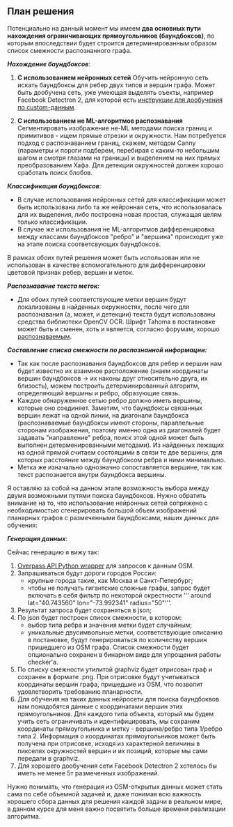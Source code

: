 
## План решения

Потенциально на данный момент мы имеем __два основных пути нахождения ограничивающих прямоугольников (баундбоксов)__, по которым впоследствии будет строится детерминированным образом список смежности распознанного графа.

___Нахождение баундбоксов___:
1.  __С использованием нейронных сетей__
	 Обучить нейронную сеть искать баундбоксы для ребер двух типов и вершин графа. Может быть дообучена сеть, уже умеющая выделять оъекты, например Facebook Detectron 2, для которой есть [инструкции для дообучения по custom-данным](https://colab.research.google.com/drive/16jcaJoc6bCFAQ96jDe2HwtXj7BMD_-m5#scrollTo=b2bjrfb2LDeo).
    
2.  __С использованием не ML-алгоритмов распознавания__
     Сегментировать изображение не-ML методами поиска границ и примитивов - ищем прямые отрезки и окружности. Нам потребуется подход с распознаванием границ, скажем, методом Canny (параметры и пороги подберем, перебирая с каким-то небольшим шагом и смотря глазами на границы) и выделением на них прямых преобразованием Хафа. Для детекции окружностей должен хорошо сработать поиск блобов.

___Классификация баундбоксов___:
- В случае использования нейронных сетей для классификации может быть использована либо та же нейронная сеть, что использовалась для их выделения, либо построена новая простая, служащая целям только классификации. 
- В случае же использования не ML-алгоритмов дифференцировка между классами баундбоксов "ребро" и "вершина" происходит уже на этапе поиска соответсвующих баундбоксов.

В рамках обоих путей решения может быть использован или не использован в качестве вспомогательного для дифференцировки цветовой признак ребер, вершин и меток.

___Распознавание текста меток:___
- Для обоих путей соответствующие метки вершин будут локализованы в найденных окружностях, после чего для распознавания (а, может, и детекции) текста будут использованы средства библиотеки OpenCV OCR. Шрифт Tahoma в поставновке может быть и сменен, хоть и является, согласно форумам, хорошо [раcпознаваемым](https://www.capturebites.com/2016/03/15/ocr-font/).

___Составление списка смежности по распознанной информации:___
- Так как после распознавания баундбоксов для ребер и вершин нам будет известно их взаимное расположение (знаем координаты вершин баундбоксов -> их наконы друг относительно друга, их близость), можем построить детерминированный алгоритм, определяющий вершины и ребро, образующие связь. 
- Каждое обнаруженное сетью ребро должно иметь вершины, которые оно соединяет. Заметим, что баундбоксы связанных вершин лежат на одной линии, на диагонали баундбокса (распознаваемые баундбоксы имеют стороны, параллельные сторонам изображения, поэтому именно одна из диагоналей будет задавать "направление" ребра, поиск этой одной может быть выполнен детерменированными методами). Из найденных лежащих на одной прямой считаем состоящими в связи те две вершины, для которых расстояние между баундбоксом ребра и ними минимально. 
- Метка же изначально однозначно сопоставляется вершине, так как текст распознается внутри баундбокса вершины.


Я оставляю за собой на данном этапе возможность выбора между двумя возможными путями поиска баундбоксов. Нужно обратить внимание на то, что использование нейронных сетей сопряжено с необходимостью сгенерировать большой объем изображений планарных графов с размеченными баундбоксами, наших данных для обучения:

___Генерация данных___:

Сейчас генерацию я вижу так:
1. [Overpass API Python wrapper](https://github.com/mvexel/overpass-api-python-wrapper) для запросов к данным OSM.
2. Запрашиваться будут дороги городов России:
	- крупные города такие, как Москва и Санкт-Петербург;
	- чтобы не получать гигантские сложные графы, запрос будет включать в себя фильтр по некоторой окрестности ''' around lat="40.743560" lon="-73.992341" radius="50"'''.
3. Результат запроса будет сохраняться в json;
4. По json будет построен список смежности, в котором:
	- выбор типа ребра и значения метки будет случайным;
	- уникальные двусимвольные метки, соответствующие описанию в постановке, будут генерироваться по количеству вершин пришедшего из OSM графа.
	Список смежности будет опционально сохранен в бинарном виде для упрощения работы checker'а.
5. По списку смежности утилитой graphviz будет отрисован граф и сохранен в формате .png. При отрисовке будут учитываться координаты вершин графа, пришедшие из OSM, что позволит удовлетворить требованию планарности.
6. Для обучения на таких данных нейросети для поиска баундбоквов нам понадобятся данные с координатами вершин этих прямоугольников. Для каждого типа объекта, который мы будем учить сеть ограничивать и идентифицировать, мы сохраним координаты прямоугольника и метку - вершина/ребро типа 1/ребро типа 2. Информация о координатах прямоугольников может быть получена при отрисовке, исходя из характерной величины в пикселях окружностей вершин и их позиций, которые мы сами передали в graphviz.
7. Для хорошего дообучения сети Facebook Detectron 2 хотелось бы иметь не менее 5т размеченных изображений.

Нужно понимать, что генерация из OSM-открытых данных может стать сама по себе объемной задачей и, даже понимая всю важность хорошего сбора данных для решения каждой задачи в реальном мире, в данном курсе для меня важно посвятить больше времени реализации алгоритма.

